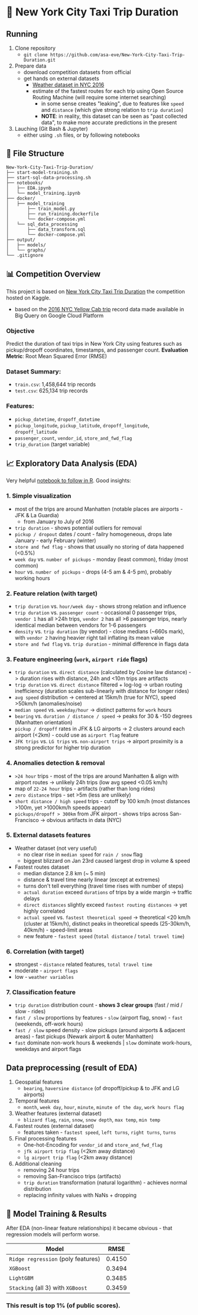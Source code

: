 # 🗽 New York City Taxi Trip Duration


## Running
1. Clone repository
    - `git clone https://github.com/asa-eve/New-York-City-Taxi-Trip-Duration.git`
2. Prepare data
    - download competition datasets from official
    - get hands on external datasets
      - [Weather dataset in NYC 2016](https://www.kaggle.com/datasets/mathijs/weather-data-in-new-york-city-2016)
      - estimate of the fastest routes for each trip using Open Source Routing Machine (will require some internet searching)
          - in some sense creates "leaking", due to features like `speed` and `distance` (which give strong relation to `trip duration`)
          - **NOTE**: in reality, this dataset can be seen as "past collected data", to make more accurate predictions in the present
3. Lauching (Git Bash & Jupyter)
   - either using `.sh` files, or by following notebooks

## 📃 File Structure
```
New-York-City-Taxi-Trip-Duration/
├── start-model-training.sh
├── start-sql-data-processing.sh
├── notebooks/
│   ├── EDA.ipynb
│   └── model_training.ipynb
├── docker/
│   ├── model_training
│       ├── train_model.py
│       ├── run_training.dockerfile
│       └── docker-compose.yml
│   └── sql_data_processing
│       ├── data_transform.sql
│       └── docker-compose.yml
├── output/
│   ├── models/
│   └── graphs/
└── .gitignore
```

## 📊 Competition Overview

This project is based on [New York City Taxi Trip Duration](https://www.kaggle.com/competitions/nyc-taxi-trip-duration) the competition hosted on Kaggle.
- based on the [2016 NYC Yellow Cab trip](https://cloud.google.com/bigquery/public-data/nyc-tlc-trips) record data made available in Big Query on Google Cloud Platform

### Objective
Predict the duration of taxi trips in New York City using features such as pickup/dropoff coordinates, timestamps, and passenger count.
**Evaluation Metric**: Root Mean Squared Error (RMSE)

### **Dataset Summary**:
- `train.csv`: 1,458,644 trip records
- `test.csv`: 625,134 trip records

### **Features**:
- `pickup_datetime`, `dropoff_datetime`
- `pickup_longitude`, `pickup_latitude`, `dropoff_longitude`, `dropoff_latitude`
- `passenger_count`, `vendor_id`, `store_and_fwd_flag`
- `trip_duration` (target variable)

## 📈 Exploratory Data Analysis (EDA)
Very helpful [notebook to follow in R](https://www.kaggle.com/code/headsortails/nyc-taxi-eda-update-the-fast-the-curious/report).
Good insights:
### 1. **Simple visualization**
   - most of the trips are around Manhatten (notable places are airports - JFK & La Guardia)
       - from January to July of 2016 
   - `trip duration` - shows potential outliers for removal
   - `pickup / dropout` dates / count - failry homogeneous, drops late January - early February (winter)
   - `store and fwd flag` - shows that usually no storing of data happened (<0.5%)
   - `week day` vs. `number of pickups` - monday (least common), friday (most common)
   - `hour` vs. `number of pickups` - drops (4-5 am & 4-5 pm), probably working hours
### 2. **Feature relation** (with target)
   - `trip duration` vs. `hour/week day` - shows strong relation and influence
   - `trip duration` vs. `passenger count` - occasional 0 passenger trips, `vendor 1` has all >24h trips, `vendor 2` has all >6 passenger trips, nearly identical median between vendors for 1-6 passengers 
   - `density` vs. `trip duration` (by vendor) - close medians (~660s mark), with `vendor 2` having heavier right tail inflating its mean value
   - `store and fwd flag` vs. `trip duration` - minimal difference in flags data 
### 3. **Feature engineering** (`work`, `airport ride` flags)
   - `trip duration` vs. `direct distance` (calculated by Cosine law distance) -> duration rises with distance, 24h and <10m trips are artifacts
   - `trip duration` vs. `direct distance` filtered + log-log -> urban routing inefficiency (duration scales sub-linearly with distance for longer rides)
   - `avg speed` distribution -> centered at 15km/h (true for NYC), speed >50km/h (anomalies/noise)
   - `median speed` vs. `weekday/hour` -> distinct patterns for `work` hours 
   - `bearing` vs. `duration / distance / speed` -> peaks for 30 & -150 degrees (Manhatten orientation)
   - `pickup / dropoff` rates in JFK & LG airports -> 2 clusters around each airport (<2km) - could use as `airport flag` feature
   - `JFK trips` vs. `LG trips` vs. `non-airport trips` -> airport proximity is a strong predictor for higher trip duration
### 4. **Anomalies detection & removal**
   - `>24 hour` trips - most of the trips are around Manhatten & align with airport routes -> unlikely 24h trips (low avg speed <0.05 km/h)
   - map of `22-24 hour` trips - artifacts (rather than long rides)
   - `zero distance` trips - set >5m (less are unlikely)
   - `short distance / high speed` trips - cutoff by 100 km/h (most distances >100m, yet >1000km/h speeds appear)
   - `pickups/dropoff > 300km` from JFK airport - shows trips across San-Francisco -> obvious artifacts in data (NYC)
### 5. **External datasets features**
   - Weather dataset (not very useful)
       - no clear rise in `median speed` for `rain / snow` flag
       - biggest blizzard on Jan 23rd caused largest drop in volume & speed
   - Fastest routes dataset
       - median distance 2.8 km (~ 5 min)
       - distance & travel time nearly linear (except at extremes)
       - turns don't tell everything (travel time rises with number of steps)
       - `actual duration` exceed `durations` of trips by a wide margin -> traffic delays
       - `direct distances` slightly exceed `fastest routing distances` -> yet highly correlated
       - `actual speed` vs. `fastest theoretical speed` -> theoretical <20 km/h (cluster at 15km/h), distinct peaks in theoretical speeds (25-30km/h, 40km/h) - speed-limit areas 
       - new feature - `fastest speed` (`total distance` / `total travel time`)
### 6. **Correlation** (with target)
   - strongest - `distance` related features, `total travel time`
   - moderate - `airport flags`
   - low - `weather variables`
### 7. **Classification feature**
   - `trip duration` distribution count - **shows 3 clear groups** (fast / mid / slow - rides)
   - `fast / slow` proportions by features - `slow` (airport flag, snow) - `fast` (weekends, off-work hours)
   - `fast / slow` speed density - slow pickups (around airports & adjacent areas) - fast pickups (Newark airport & outer Manhatten)
   - `fast` dominate non-work hours & weekends | `slow` dominate work-hours, weekdays and airport flags
     
## Data preprocessing (result of EDA)
1. Geospatial features
   - `bearing`, `haversine distance` (of dropoff/pickup & to JFK and LG airports) 
2. Temporal features
   - `month`, `week day`, `hour`, `minute`, `minute of the day`, `work hours flag`
3. Weather features (external dataset)
   - `blizard flag`, `rain`, `snow`, `snow depth`, `max temp`, `min temp`
4. Fastest routes (external dataset)
   - features taken - `fastest speed`, `left turns`, `right turns`, `turns`
5. Final processing features
   - One-hot-Encoding for `vendor_id` and `store_and_fwd_flag`
   - `jfk airport trip flag` (<2km away distance)
   - `lg airport trip flag` (<2km away distance)
6. Additional cleaning
   - removing 24 hour trips
   - removing San-Francisco trips (artifacts)
   - `trip duration` transformation (natural logarithm) - achieves normal distribution
   - replacing infinity values with NaNs + dropping

## 🤖 Model Training & Results
After EDA (non-linear feature relationships) it became obvious - that regression models will perform worse.

  Model | RMSE
  --- | --- 
  `Ridge regression` (poly features) | 0.4150
  `XGBoost` | 0.3494
  `LightGBM` | 0.3485
  `Stacking` (all 3) with `XGBoost` | 0.3459

### This result is top 1% (of public scores).
